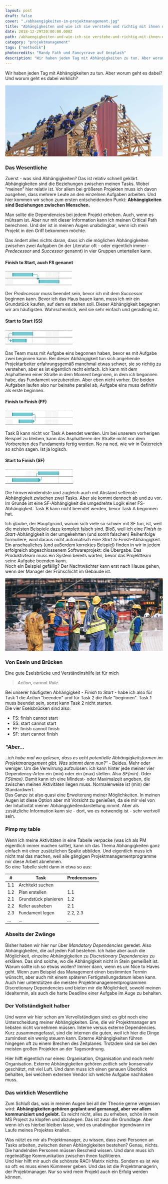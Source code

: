 ```yaml
---
layout: post
draft: false
cover: "./abhaengigkeiten-im-projektmanagement.jpg"
title: "Abhängigkeiten und wie ich sie verstehe und richtig mit ihnen umgehe" 
date: 2018-12-29T20:00:00.000Z
path: /abhaengigkeiten-und-wie-ich-sie verstehe-und-richtig-mit-ihnen-umgehe
category: "projektmanagement"
tags: ["methodik"]
photocredits: "Randy Fath und Fancycrave auf Unsplash"
description: "Wir haben jeden Tag mit Abhängigkeiten zu tun. Aber worum geht es dabei? Und worum geht es dabei wirklich?"
---
```


Wir haben jeden Tag mit Abhängigkeiten zu tun. Aber worum geht es dabei? Und worum geht es dabei wirklich?

![Abhängigkeiten im Projektmanagement](./abhaengigkeiten-im-projektmanagement.jpg)

### Das Wesentliche

Zuerst - was sind Abhängigkeiten? Das ist relativ schnell geklärt. Abhängigkeiten sind die Beziehungen zwischen meinen Tasks. Wobei “meinen” hier relativ ist. Vor allem bei größeren Projekten muss ich davon ausgehen, dass mehrere Leute an den einzelnen Aufgaben arbeiten. Und hier kommen wir schon zum ersten entscheidenden Punkt: **Abhängigkeiten sind Beziehungen zwischen Menschen.**

Man sollte die Dependencies bei jedem Projekt erheben. Auch, wenn es mühsam ist. Aber nur mit dieser Information kann ich meinen Critical Path berechnen. Und der ist in meinen Augen unabdingbar, wenn ich mein Projekt in den Griff bekommen möchte.

Das ändert alles nichts daran, dass ich die möglichen Abhängigkeiten zwischen zwei Aufgaben (in der Literatur oft - oder eigentlich immer - _Predecessor_ and _Successor_ genannt) in vier Gruppen unterteilen kann.

#### Finish to Start, auch FS genannt

![Abhängigkeit Finish to Start](./abhaengigkeit-finish-to-start.jpg)

Der _Predecessor_ muss beendet sein, bevor ich mit dem _Successor_ beginnen kann. Bevor ich das Haus bauen kann, muss ich mir ein Grundstück kaufen, auf dem es stehen soll. Dieser Abhängigkeit begegnen wir am häufigsten. Wahrscheinlich, weil sie sehr einfach und geradlinig ist.

#### Start to Start (SS)

![Abhängigkeit Start to Start](./abhaengigkeit-start-to-start.jpg)

Das Team muss mit Aufgabe eins begonnen haben, bevor es mit Aufgabe zwei beginnen kann. Bei dieser Abhängigkeit tun sich angehende Projektarbeiter erfahrungsgemäß manchmal etwas schwer, sie so richtig zu verstehen, aber es ist eigentlich recht einfach. Ich kann mit dem Asphaltieren einer Straße in dem Moment beginnen, in dem ich begonnen habe, das Fundament vorzubereiten. Aber eben nicht vorher. Die beiden Aufgaben laufen also nur beinahe parallel ab, Aufgabe eins muss definitiv als erste beginnen.

#### Finish to Finish (FF)

![Abhängigkeit Finish to Finish](./abhaengigkeit-finish-to-finish.jpg)

Task B kann nicht vor Task A beendet werden. Um bei unserem vorherigen Beispiel zu bleiben, kann das Asphaltieren der Straße nicht vor dem Vorbereiten des Fundaments fertig werden. No na ned, wie wir in Österreich so schön sagen. Ist ja logisch.

#### Start to Finish (SF)

![Abhängigkeit Start to Finish](./abhaengigkeit-start-to-finish.jpg)

Die hirnverwindendste und zugleich auch mit Abstand seltenste Abhängigkeit zwischen zwei Tasks. Aber sie kommt dennoch ab und zu vor. Im Grunde ist eine SF-Abhängigkeit die umgedrehte Logik einer FS-Abhängigkeit. Task B kann nicht beendet werden, bevor Task A begonnen hat.

Ich glaube, der Hauptgrund, warum sich viele so schwer mit SF tun, ist, weil die meisten Beispiele dazu komplett falsch sind. Bloß, weil ich eine _Finish to Start_-Abhängigkeit in der umgekehrten (und somit falschen) Reihenfolge formuliere, wird daraus nicht automatisch eine _Start to Finish_-Abhängigkeit. Ein anschauliches (und außerdem korrektes Beispiel) finden in wir in jedem erfolgreich abgeschlossenem Softwareprojekt: die Übergabe. Das Produktivteam muss ein System bereits warten, bevor das Projektteam seine Aufgabe beenden kann.  
Noch ein Beispiel gefällig? Der Nachtwächter kann erst nach Hause gehen, wenn der Manager der Frühschicht im Gebäude ist.

![Abhängigkeiten im agilen Projektmanagement](./abhaengigkeiten-im-agilen-projektmanagement.jpg)

### Von Eseln und Brücken

Eine gute Eselsbrücke und Verständinshilfe ist für mich 

> _Action_, cannot _Rule_.

Bei unserer häufigsten Abhängigkeit - _Finish to Start_ - habe ich also für Task 1 die _Action_ "beenden" und für Task 2 die _Rule_ "beginnen". Task 1 muss beendet sein, sonst kann Task 2 nicht starten.  
Die vier Eselsbrücken sind also:

- FS: finish cannot start
- SS: start cannot start
- FF: finish cannot finish
- SF: start cannot finish

### _"Aber..._

_..ich habe mal wo gelesen, dass es acht potentielle Abhängigkeitsformen im Projektmanagement gibt. Was stimmt denn nun?"_ - Beides. Mehr oder weniger. Um die Verwirrung aufzulösen: ich kann hinter jede meiner vier Dependency-Arten ein (min) oder ein (max) stellen. Also _SF(min)_. Oder _FS(max)_. Damit kann ich eine Mindest- oder Maximalzeit angeben, die zwischen meinen Aktivitäten liegen muss. Normalerweise ist (min) der Standardwert.  
Das Ganze ist also quasi eine Erweiterung meiner Möglichkeiten. In meinen Augen ist diese Option aber mit Vorsicht zu genießen, da sie mir viel von der Intuitivität meiner Abhängigkeitendarstellung nimmt. Aber als zusätzliche Information kann sie - dort, wo es notwendig ist - sehr wertvoll sein.

### Pimp my table

Wenn ich meine Aktivitäten in eine Tabelle verpacke (was ich als PM eigentlich immer machen sollte), kann ich das Thema Abhängigkeiten ganz einfach mit einer zusätzlichen Spalte abbilden. Und eigentlich muss ich nicht mal das machen, weil alle gängigen Projektmanagementprogramme mir diese Arbeit abnehmen.  
So eine Tabelle sieht dann in etwa so aus:

| # | Task | Predecessors |
| --- | --- | --- |
| 1.1 | Architekt suchen | |
| 1.2 | Plan erstellen | 1.1 |
| 2.1 | Grundstück planieren | 1.2 |
| 2.2 | Keller ausheben | 2.1 |
| 2.3 | Fundament legen | 2.2, 2.3 |
| ... | ... | ... |

### Abseits der Zwänge

Bisher haben wir hier nur über _Mandatory Dependencies_ geredet. Also Abhängigkeiten, die auf jeden Fall bestehen. Ich habe aber auch die Möglichkeit, einzelne Abhängigkeiten zu _Discretionary Dependencies_ zu erklären. Das sind solche, wo die Abhängigkeit nicht in Stein gemeißelt ist. Warum sollte ich so etwas wollen? Immer dann, wenn es um Nice to Haves geht. Wenn zum Beispiel das Management einen bestimmten Termin wünscht, aber auch mit einem späteren Fertigstellungsdatum leben kann.  
Auch hier unterstützen die meisten Projektmanagementprogrammen Discretionary Dependencies und bieten mir die Möglichkeit, sowohl meinen Idealtermin, als auch die harte Deadline einer Aufgabe im Auge zu behalten.

### Der Vollständigkeit halber

Und wenn wir hier schon am Vervollständigen sind: es gibt noch eine Unterscheidung meiner Abhängigkeiten. Eine, die wir Projektmanager am liebsten nicht vornehmen müssen. Interne versus externe Dependencies. Kurz zusammengefasst, sind die internen die guten, weil ich hier die Dinge zumindest ein wenig steuern kann. Externe Abhängigkeiten führen hingegen oft zu einem Brechen des Zeitplanes. Trotzdem sind sie bei den meisten großen Projekten an der Tagesordnung.

Hier hilft eigentlich nur eines: Organisation, Organisation und noch mehr Organisation. Externe Abhängigkeiten gehören zeitlich sehr konservativ geschätzt, mit viel Luft. Und dann muss ich einen genauen Überblick behalten, bei welchem externen Vendor ich welche Aufgabe nachhaken muss.

### Das wirklich Wesentliche

Zum Schluß das, was in meinen Augen bei all der Theorie gerne vergessen wird: **Abhängigkeiten gehören geplant und gemanagt, aber vor allem kommuniziert und gelebt.** Es reicht nicht, alles zu erheben, schön in mein MS Project zu klopfen und abzulegen. Das ist zwar die Grundlage. Aber wenn ich es hierbei bleiben lasse, wird es unabdingbar irgendwann im Laufe meines Projektes knallen.

Was nützt es mir als Projektmanager, zu wissen, dass zwei Personen an Tasks arbeiten, zwischen denen Abhängigkeiten bestehen? Genau, nichts. Die handelnden Personen müssen Bescheid wissen. Und dann muss ich regelmäßige Kommunikation zwischen ihnen fazilitieren.  
Und hier hilft mir auch die schönste RACI-Matrix nichts. Sondern es ist wie so oft: es muss einen Kümmerer geben. Und das ist die Projektmanagerin, der Projektmanager. Nur so wird mein Projekt auch ein Erfolg werden können.
